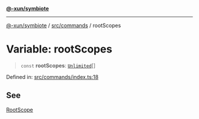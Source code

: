[**@-xun/symbiote**](../../../README.md)

***

[@-xun/symbiote](../../../README.md) / [src/commands](../README.md) / rootScopes

# Variable: rootScopes

> `const` **rootScopes**: [`Unlimited`](../../configure/enumerations/UnlimitedGlobalScope.md#unlimited)[]

Defined in: [src/commands/index.ts:18](https://github.com/Xunnamius/symbiote/blob/28acb7961df65f3e39ec6b549117698f529b083c/src/commands/index.ts#L18)

## See

[RootScope](../../configure/enumerations/UnlimitedGlobalScope.md)
